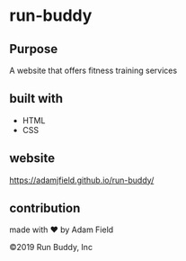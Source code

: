 # run-buddy

## Purpose
A website that offers fitness training services

## built with
* HTML 
* CSS

## website
https://adamjfield.github.io/run-buddy/

## contribution
made with ❤️ by Adam Field

©️2019 Run Buddy, Inc 
